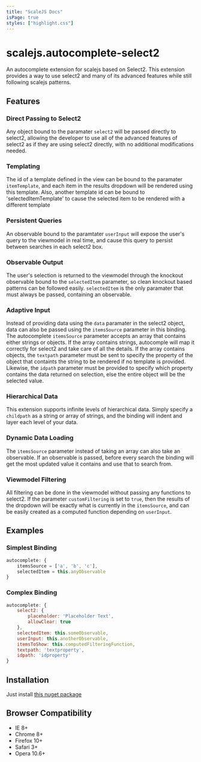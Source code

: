 ```yaml
---
title: "ScaleJS Docs"
isPage: true
styles: ["highlight.css"]
---
```


<link href="autocomplete/select2.css" rel="stylesheet" type="text/css" />
<link href="autocomplete/select2-bootstrap.css" rel="stylesheet" type="text/css" />
<script src="autocomplete/autocomplete-test-1.0.1.js" type="text/javascript"></script>

# scalejs.autocomplete-select2

An autocomplete extension for scalejs based on Select2. This extension provides a way to use select2 and many of its advanced features while still following scalejs patterns. 

## Features

### Direct Passing to Select2

Any object bound to the paramater ```select2``` will be passed directly to select2, allowing the developer to use all of the advanced features of select2 as if they are using select2 directly, with no additional modifications needed.

### Templating

The id of a template defined in the view can be bound to the paramater ```itemTemplate```, and each item in the results dropdown will be rendered using this template. Also, another template id can be bound to 'selectedItemTemplate' to cause the selected item to be rendered with a different template

### Persistent Queries

An observable bound to the paramtater ```userInput``` will expose the user's query to the viewmodel in real time, and cause this query to persist between searches in each select2 box.

### Observable Output

The user's selection is returned to the viewmodel through the knockout observable bound to the ```selectedItem``` parameter, so clean knockout based patterns can be followed easily. ```selectedItem``` is the only paramater that must always be passed, containing an observable.

### Adaptive Input

Instead of providing data using the ```data``` paramater in the select2 object, data can also be passed using the ```itemsSource``` parameter in this binding. The autocomplete ```itemsSource``` parameter accepts an array that contains either strings or objects. If the array contains strings, autocomple will map it correctly for select2 and take care of all the details. If the array contains objects, the ```textpath``` parameter must be sent to specify the property of the object that containts the string to be rendered if no template is provided. Likewise, the ```idpath``` parameter must be provided to specify which property contains the data returned on selection, else the entire object will be the selected value.

### Hierarchical Data

This extension supports infinite levels of hierarchical data. Simply specify a ```childpath``` as a string or array of strings, and the binding will indent and layer each level of your data.

### Dynamic Data Loading

The ```itemsSource``` parameter instead of taking an array can also take an observable. If an observable is passed, before every search the binding will get the most updated value it contains and use that to search from.

### Viewmodel Filtering

All filtering can be done in the viewmodel without passing any functions to select2. If the parameter ```customFiltering``` is set to ```true```, then the results of the dropdown will be exactly what is currently in the ```itemsSource```, and can be easily created as a computed function depending on ```userInput```.

## Examples

### Simplest Binding

```javascript
autocomplete: {
    itemsSource = ['a', 'b', 'c'],
    selectedItem = this.anyObservable
}
```

### Complex Binding

```javascript
autocomplete: {
    select2: {
        placeholder: 'Placeholder Text',
        allowClear: true
    },
    selectedItem: this.someObservable,
    userInput: this.anotherObservable,
    itemsToShow: this.computedFilteringFunction,
    textpath: 'textproperty',
    idpath: 'idproperty'
}
```

<div id="autocomplete-example" ></div>

## Installation

Just install [this nuget package](https://www.nuget.org/packages/scalejs.autocomplete-select2/)

## Browser Compatibility

* IE 8+
* Chrome 8+
* Firefox 10+
* Safari 3+
* Opera 10.6+
<script source="./"